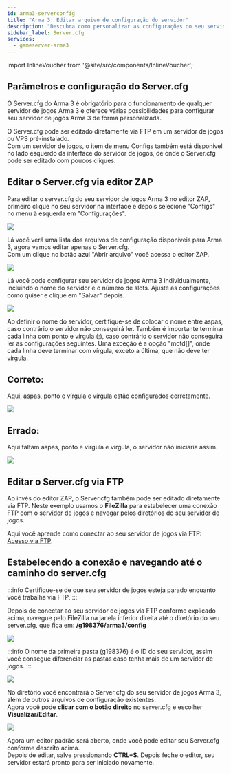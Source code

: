 ```yaml
---
id: arma3-serverconfig
title: "Arma 3: Editar arquivo de configuração do servidor"
description: "Descubra como personalizar as configurações do seu servidor de jogos Arma 3 para uma jogabilidade e performance ideais → Saiba mais agora"
sidebar_label: Server.cfg
services:
  - gameserver-arma3
---
```


import InlineVoucher from '@site/src/components/InlineVoucher';

## Parâmetros e configuração do Server.cfg

O Server.cfg do Arma 3 é obrigatório para o funcionamento de qualquer servidor de jogos Arma 3 e oferece várias possibilidades para configurar seu servidor de jogos Arma 3 de forma personalizada.

O Server.cfg pode ser editado diretamente via FTP em um servidor de jogos ou VPS pré-instalado.  
Com um servidor de jogos, o item de menu Configs também está disponível no lado esquerdo da interface do servidor de jogos, de onde o Server.cfg pode ser editado com poucos cliques.

<InlineVoucher />

## Editar o Server.cfg via editor ZAP

Para editar o server.cfg do seu servidor de jogos Arma 3 no editor ZAP, primeiro clique no seu servidor na interface e depois selecione "Configs" no menu à esquerda em "Configurações".

![](https://puu.sh/Fo5i6/183ee65ef3.png)

Lá você verá uma lista dos arquivos de configuração disponíveis para Arma 3, agora vamos editar apenas o Server.cfg.  
Com um clique no botão azul "Abrir arquivo" você acessa o editor ZAP.

![](https://puu.sh/Fk7Ez/b0f32d8c61.png)

Lá você pode configurar seu servidor de jogos Arma 3 individualmente, incluindo o nome do servidor e o número de slots. Ajuste as configurações como quiser e clique em "Salvar" depois.

![](https://puu.sh/Fk7I1/407a039e38.png)

Ao definir o nome do servidor, certifique-se de colocar o nome entre aspas, caso contrário o servidor não conseguirá ler. Também é importante terminar cada linha com ponto e vírgula (;), caso contrário o servidor não conseguirá ler as configurações seguintes. Uma exceção é a opção "motd[]", onde cada linha deve terminar com vírgula, exceto a última, que não deve ter vírgula.

## Correto:

Aqui, aspas, ponto e vírgula e vírgula estão configurados corretamente.

![](https://puu.sh/Fk7Mq/e2542b12f7.png)

## Errado:

Aqui faltam aspas, ponto e vírgula e vírgula, o servidor não iniciaria assim.

![](https://puu.sh/Fk7NK/f96a31199d.png)

## Editar o Server.cfg via FTP

Ao invés do editor ZAP, o Server.cfg também pode ser editado diretamente via FTP. Neste exemplo usamos o **FileZilla** para estabelecer uma conexão FTP com o servidor de jogos e navegar pelos diretórios do seu servidor de jogos.

Aqui você aprende como conectar ao seu servidor de jogos via FTP: [Acesso via FTP](gameserver-ftpaccess.md).

## Estabelecendo a conexão e navegando até o caminho do server.cfg

:::info
Certifique-se de que seu servidor de jogos esteja parado enquanto você trabalha via FTP.
:::

Depois de conectar ao seu servidor de jogos via FTP conforme explicado acima, navegue pelo FileZilla na janela inferior direita até o diretório do seu server.cfg, que fica em: **/g198376/arma3/config**

![](https://puu.sh/Fo5eC/4d222f5a99.png)

:::info
O nome da primeira pasta (g198376) é o ID do seu servidor, assim você consegue diferenciar as pastas caso tenha mais de um servidor de jogos.
:::

![](https://puu.sh/Fo4Tw/06f7a53914.png)

No diretório você encontrará o Server.cfg do seu servidor de jogos Arma 3, além de outros arquivos de configuração existentes.  
Agora você pode **clicar com o botão direito** no server.cfg e escolher **Visualizar/Editar**.

![](https://puu.sh/Fo5fM/f3519a8936.png)

Agora um editor padrão será aberto, onde você pode editar seu Server.cfg conforme descrito acima.  
Depois de editar, salve pressionando **CTRL+S**. Depois feche o editor, seu servidor estará pronto para ser iniciado novamente.

<InlineVoucher />